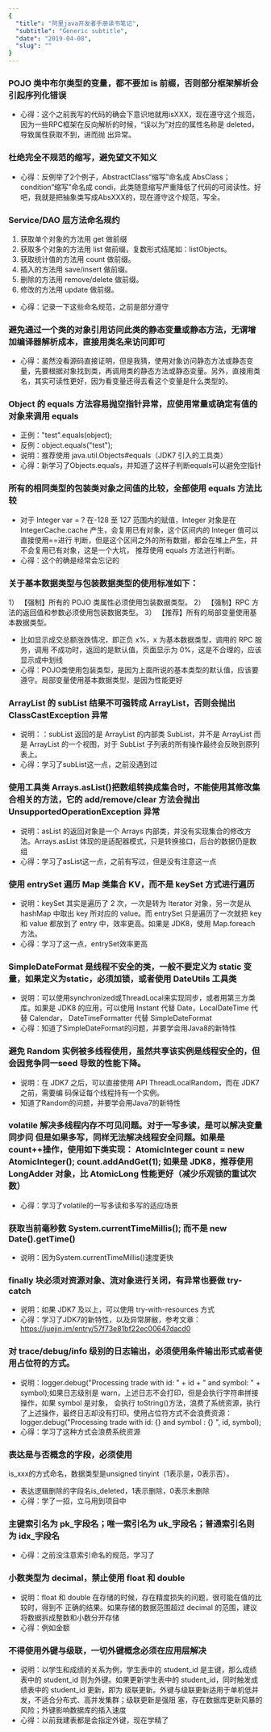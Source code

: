 ```yaml
---
{
  "title": "阿里java开发者手册读书笔记",
  "subtitle": "Generic subtitle",
  "date": "2019-04-08",
  "slug": ""
}
---
```


### POJO 类中布尔类型的变量，都不要加 is 前缀，否则部分框架解析会引起序列化错误
- 心得：这个之前我写的代码的确会下意识地就用isXXX，现在遵守这个规范，因为一些RPC框架在反向解析的时候，“误以为”对应的属性名称是 deleted，导致属性获取不到，进而抛 出异常。

### 杜绝完全不规范的缩写，避免望文不知义
- 心得：反例举了2个例子，AbstractClass“缩写”命名成 AbsClass；condition“缩写”命名成 condi，此类随意缩写严重降低了代码的可阅读性。好吧，我就是把抽象类写成AbsXXX的，现在遵守这个规范，写全。

### Service/DAO 层方法命名规约
1. 获取单个对象的方法用 get 做前缀 
2. 获取多个对象的方法用 list 做前缀，复数形式结尾如：listObjects。
3. 获取统计值的方法用 count 做前缀。 
4. 插入的方法用 save/insert 做前缀。 
5. 删除的方法用 remove/delete 做前缀。 
6. 修改的方法用 update 做前缀。
- 心得：记录一下这些命名规范，之前是部分遵守

### 避免通过一个类的对象引用访问此类的静态变量或静态方法，无谓增加编译器解析成本，直接用类名来访问即可
- 心得：虽然没看源码直接证明，但是我猜，使用对象访问静态方法或静态变量，先要根据对象找到类，再调用类的静态方法或静态变量。另外，直接用类名，其实可读性更好，因为看变量还得去看这个变量是什么类型的。

### Object 的 equals 方法容易抛空指针异常，应使用常量或确定有值的对象来调用 equals
- 正例："test".equals(object);
- 反例：object.equals("test");
- 说明：推荐使用 java.util.Objects#equals（JDK7 引入的工具类）
- 心得：新学习了Objects.equals，并知道了这样子判断equals可以避免空指针

### 所有的相同类型的包装类对象之间值的比较，全部使用 equals 方法比较
- 对于 Integer var = ? 在-128 至 127 范围内的赋值，Integer 对象是在 IntegerCache.cache 产生，会复用已有对象，这个区间内的 Integer 值可以直接使用==进行 判断，但是这个区间之外的所有数据，都会在堆上产生，并不会复用已有对象，这是一个大坑， 推荐使用 equals 方法进行判断。
- 心得：这个的确是经常会忘记的

### 关于基本数据类型与包装数据类型的使用标准如下： 
1） 【强制】所有的 POJO 类属性必须使用包装数据类型。 
2） 【强制】RPC 方法的返回值和参数必须使用包装数据类型。
3） 【推荐】所有的局部变量使用基本数据类型。
- 比如显示成交总额涨跌情况，即正负 x%，x 为基本数据类型，调用的 RPC 服务，调用 不成功时，返回的是默认值，页面显示为 0%，这是不合理的，应该显示成中划线
- 心得：POJO类使用包装类型，是因为上面所说的基本类型的默认值，应该要遵守。局部变量使用基本数据类型，是因为性能更好

### ArrayList 的 subList 结果不可强转成 ArrayList，否则会抛出 ClassCastException 异常
- 说明：：subList 返回的是 ArrayList 的内部类 SubList，并不是 ArrayList 而是 ArrayList 的一个视图，对于 SubList 子列表的所有操作最终会反映到原列表上。
- 心得：学习了subList这一点，之前没遇到过

### 使用工具类 Arrays.asList()把数组转换成集合时，不能使用其修改集合相关的方法，它的 add/remove/clear 方法会抛出 UnsupportedOperationException 异常
- 说明：asList 的返回对象是一个 Arrays 内部类，并没有实现集合的修改方法。Arrays.asList
体现的是适配器模式，只是转换接口，后台的数据仍是数组
- 心得：学习了asList这一点，之前有写过，但是没有注意这一点

### 使用 entrySet 遍历 Map 类集合 KV，而不是 keySet 方式进行遍历
- 说明：keySet 其实是遍历了 2 次，一次是转为 Iterator 对象，另一次是从 hashMap 中取出 key 所对应的 value。而 entrySet 只是遍历了一次就把 key 和 value 都放到了 entry 中，效率更高。如果是 JDK8，使用 Map.foreach 方法。
- 心得：学习了这一点，entrySet效率更高

### SimpleDateFormat 是线程不安全的类，一般不要定义为 static 变量，如果定义为static，必须加锁，或者使用 DateUtils 工具类
- 说明：可以使用synchronized或ThreadLocal来实现同步，或者用第三方类库。如果是 JDK8 的应用，可以使用 Instant 代替 Date，LocalDateTime 代替 Calendar， DateTimeFormatter 代替 SimpleDateFormat
- 心得：知道了SimpleDateFormat的问题，并要学会用Java8的新特性

### 避免 Random 实例被多线程使用，虽然共享该实例是线程安全的，但会因竞争同一seed 导致的性能下降。
- 说明：在 JDK7 之后，可以直接使用 API ThreadLocalRandom，而在 JDK7 之前，需要编
码保证每个线程持有一个实例。
- 知道了Random的问题，并要学会用Java7的新特性

### volatile 解决多线程内存不可见问题。对于一写多读，是可以解决变量同步问 但是如果多写，同样无法解决线程安全问题。如果是 count++操作，使用如下类实现： AtomicInteger count = new AtomicInteger(); count.addAndGet(1); 如果是 JDK8，推荐使用 LongAdder 对象，比 AtomicLong 性能更好（减少乐观锁的重试次数）
- 心得：学习了volatile的一写多读和多写的适应场景

### 获取当前毫秒数 System.currentTimeMillis(); 而不是 new Date().getTime()
- 说明：因为System.currentTimeMillis()速度更快

### finally 块必须对资源对象、流对象进行关闭，有异常也要做 try-catch
- 说明：如果 JDK7 及以上，可以使用 try-with-resources 方式
- 心得：学习了JDK7的新特性，以及异常屏敝，参考文章：https://juejin.im/entry/57f73e81bf22ec00647dacd0

### 对 trace/debug/info 级别的日志输出，必须使用条件输出形式或者使用占位符的方式。
- 说明：logger.debug("Processing trade with id: " + id + " and symbol: " + symbol);如果日志级别是 warn，上述日志不会打印，但是会执行字符串拼接操作，如果 symbol 是对象， 会执行 toString()方法，浪费了系统资源，执行了上述操作，最终日志却没有打印。使用占位符方式不会浪费资源：logger.debug("Processing trade with id: {} and symbol : {} ", id, symbol);
- 心得：学习了这种方式会浪费系统资源

### 表达是与否概念的字段，必须使用
is_xxx的方式命名，数据类型是unsigned tinyint（1表示是，0表示否）。
- 表达逻辑删除的字段名is_deleted，1表示删除，0表示未删除
- 心得：学了一招，立马用到项目中

### 主键索引名为 pk_字段名；唯一索引名为 uk_字段名；普通索引名则为 idx_字段名
- 心得：之前没注意索引命名的规范，学习了

### 小数类型为 decimal，禁止使用 float 和 double
- 说明：float 和 double 在存储的时候，存在精度损失的问题，很可能在值的比较时，得到不 正确的结果。如果存储的数据范围超过 decimal 的范围，建议将数据拆成整数和小数分开存储
- 心得：例如金额

### 不得使用外键与级联，一切外键概念必须在应用层解决
- 说明：以学生和成绩的关系为例，学生表中的 student_id 是主键，那么成绩表中的 student_id 则为外键。如果更新学生表中的 student_id，同时触发成绩表中的 student_id 更新，即为 级联更新。外键与级联更新适用于单机低并发，不适合分布式、高并发集群；级联更新是强阻 塞，存在数据库更新风暴的风险；外键影响数据库的插入速度
- 心得：以前我建表都是会指定外键，现在学精了
